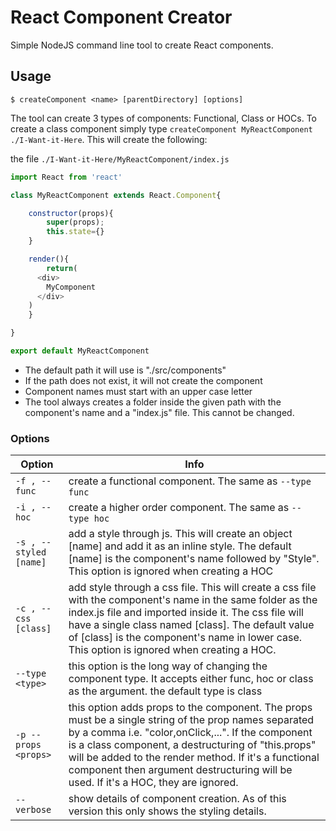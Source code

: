 # React Component Creator

Simple NodeJS command line tool to create React components.

## Usage

```shell
$ createComponent <name> [parentDirectory] [options]
```

The tool can create 3 types of components: Functional, Class or HOCs.
To create a class component simply type `createComponent MyReactComponent ./I-Want-it-Here`.
This will create the following:

the file `./I-Want-it-Here/MyReactComponent/index.js`

```javascript
import React from 'react'

class MyReactComponent extends React.Component{

	constructor(props){
		super(props);
		this.state={}
	}

	render(){
		return(
      <div>
        MyComponent
      </div>
    )
	}

}

export default MyReactComponent
```


- The default path it will use is "./src/components"
- If the path does not exist, it will not create the component
- Component names must start with an upper case letter
- The tool always creates a folder inside the given path with the component's name and a "index.js" file. This cannot be changed.

### Options

| Option | Info |
| ------ | ---- |
| `-f , --func` | create a functional component. The same as `--type func` |
| `-i , --hoc`  | create a higher order component. The same as `--type hoc` |
| `-s , --styled [name]` | add a style through js. This will create an object [name] and add it as an inline style. The default [name] is the component's name followed by "Style". This option is ignored when creating a HOC |
| `-c , --css [class]` | add style through a css file. This will create a css file with the component's name in the same folder as the index.js file and imported inside it. The css file will have a single class named [class]. The default value of [class] is the component's name in lower case. This option is ignored when creating a HOC. |
| `--type <type>` | this option is the long way of changing the component type. It accepts either func, hoc or class as the argument. the default type is class |
| `-p --props <props>` | this option adds props to the component. The props must be a single string of the prop names separated by a comma i.e. "color,onClick,...". If the component is a class component, a destructuring of "this.props"  will be added to the render method. If it's a functional component then argument destructuring will be used. If it's a HOC, they are ignored. |
| `--verbose` | show details of component creation. As of this version this only shows the styling details. |
